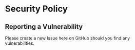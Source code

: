 # Security Policy

## Reporting a Vulnerability

Please create a new Issue here on GitHub should you find any vulnerabilities.
